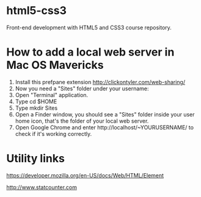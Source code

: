 html5-css3
==========

Front-end development with HTML5 and CSS3 course repository.

# How to add a local web server in Mac OS Mavericks

1. Install this prefpane extension http://clickontyler.com/web-sharing/
2. Now you need a "Sites" folder under your username:
  3. Open "Terminal" application.
  4. Type cd $HOME
  5. Type mkdir Sites
  6. Open a Finder window, you should see a "Sites" folder inside your user home icon, that's the folder of your local web server.
  7. Open Google Chrome and enter http://localhost/~YOURUSERNAME/ to check if it's working correctly.

# Utility links

https://developer.mozilla.org/en-US/docs/Web/HTML/Element

http://www.statcounter.com
